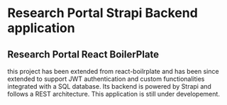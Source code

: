 # Research Portal Strapi Backend application

## Research Portal React BoilerPlate
this project has been extended from react-boilrplate and has been since extended to support JWT authentication and custom functionalities integrated with a SQL database. Its backend is powered by Strapi and follows a REST architecture. This application is still under developement.

